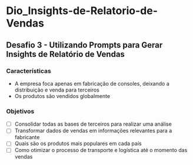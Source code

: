 # Dio_Insights-de-Relatorio-de-Vendas
## Desafio 3 - Utilizando Prompts para Gerar Insights de Relatório de Vendas
### Características

- A empresa foca apenas em fabricação de consoles, deixando a distribuição e venda para terceiros
- Os produtos são vendidos globalmente

### Objetivos

- [  ] Consolidar todas as bases de terceiros para realizar uma análise
- [  ] Transformar dados de vendas em informações relevantes para a fabricante
- [  ] Quais são os produtos mais populares em cada país
- [  ] Como otimizar o processo de transporte e logística até o momento das vendas
